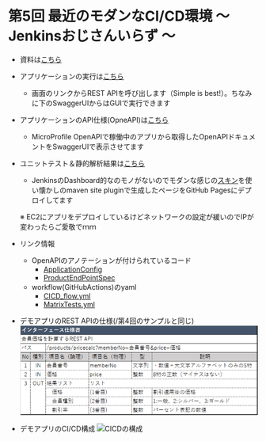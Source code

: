 # 第5回 最近のモダンなCI/CD環境 ～ Jenkinsおじさんいらず ～
- 資料は[こちら](/5th_cicd/doc/modern_cicd_publicversion.pdf)
- アプリケーションの実行は<a href="http://54.199.30.101/static/">こちら</a>	
  - 画面のリンクからREST APIを呼び出します（Simple is best!）。ちなみに下のSwaggerUIからはGUIで実行できます
- アプリケーションのAPI仕様(OpneAPI)は<a href="https://mamezou-tech.github.io/minna_de_kagaikatudou/swagger-ui/index.html">こちら</a>
  - MicroProfile OpenAPIで稼働中のアプリから取得したOpenAPIドキュメントをSwaggerUIで表示させてます
- ユニットテスト＆静的解析結果は<a href="https://mamezou-tech.github.io/minna_de_kagaikatudou/site/project-reports.html">こちら</a>	
  - JenkinsのDashboard的なのモノがないのでモダンな感じの[スキン](https://maven.apache.org/skins/)を使い懐かしのmaven site pluginで生成したページをGitHub Pagesにデプロイしてます
  
  ※ EC2にアプリをデプロイしているけどネットワークの設定が緩いのでIPが変わったらご愛敬でｍｍ

- リンク情報
  - OpenAPIのアノテーションが付けられているコード
    - [ApplicationConfig](/5th_cicd/cicd-sample/src/main/java/webapi/ApplicationConfig.java)
    - [ProductEndPointSpec](/5th_cicd/cicd-sample/src/main/java/webapi/ProcutEndPointSpec.java)
  - workflow(GitHubActions)のyaml
    - [CICD_flow.yml](https://github.com/mamezou-tech/minna_de_kagaikatudou/blob/main/.github/workflows/CICD_flow.yml)
    - [MatrixTests.yml](https://github.com/mamezou-tech/minna_de_kagaikatudou/blob/main/.github/workflows/MatrixTests.yml)
  
- デモアプリのREST APIの仕様(/第4回のサンプルと同じ) 
![インターフェース仕様](/4th_restapi/doc/interface_spec.png)  
 
- デモアプリのCI/CD構成
![CICDの構成](https://user-images.githubusercontent.com/60466339/111430607-f0f0cd80-873d-11eb-8a2d-75089d41fb74.png)
